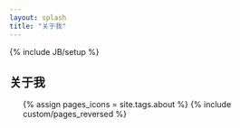 ```yaml
---
layout: splash
title: "关于我"
---
```

{% include JB/setup %}

## 关于我

<ul class="thumbnails">
  {% assign pages_icons = site.tags.about %}
  {% include custom/pages_reversed %}
</ul>
